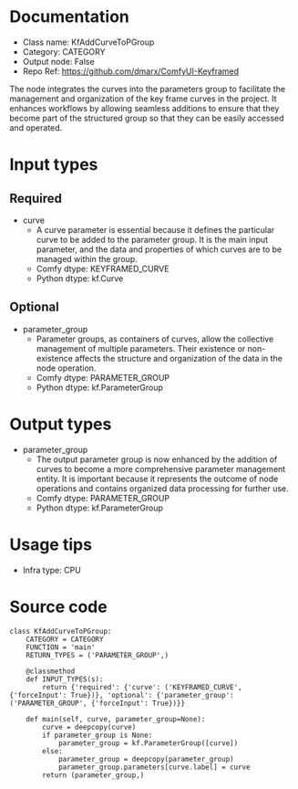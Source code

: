 # Documentation
- Class name: KfAddCurveToPGroup
- Category: CATEGORY
- Output node: False
- Repo Ref: https://github.com/dmarx/ComfyUI-Keyframed

The node integrates the curves into the parameters group to facilitate the management and organization of the key frame curves in the project. It enhances workflows by allowing seamless additions to ensure that they become part of the structured group so that they can be easily accessed and operated.

# Input types
## Required
- curve
    - A curve parameter is essential because it defines the particular curve to be added to the parameter group. It is the main input parameter, and the data and properties of which curves are to be managed within the group.
    - Comfy dtype: KEYFRAMED_CURVE
    - Python dtype: kf.Curve
## Optional
- parameter_group
    - Parameter groups, as containers of curves, allow the collective management of multiple parameters. Their existence or non-existence affects the structure and organization of the data in the node operation.
    - Comfy dtype: PARAMETER_GROUP
    - Python dtype: kf.ParameterGroup

# Output types
- parameter_group
    - The output parameter group is now enhanced by the addition of curves to become a more comprehensive parameter management entity. It is important because it represents the outcome of node operations and contains organized data processing for further use.
    - Comfy dtype: PARAMETER_GROUP
    - Python dtype: kf.ParameterGroup

# Usage tips
- Infra type: CPU

# Source code
```
class KfAddCurveToPGroup:
    CATEGORY = CATEGORY
    FUNCTION = 'main'
    RETURN_TYPES = ('PARAMETER_GROUP',)

    @classmethod
    def INPUT_TYPES(s):
        return {'required': {'curve': ('KEYFRAMED_CURVE', {'forceInput': True})}, 'optional': {'parameter_group': ('PARAMETER_GROUP', {'forceInput': True})}}

    def main(self, curve, parameter_group=None):
        curve = deepcopy(curve)
        if parameter_group is None:
            parameter_group = kf.ParameterGroup([curve])
        else:
            parameter_group = deepcopy(parameter_group)
            parameter_group.parameters[curve.label] = curve
        return (parameter_group,)
```